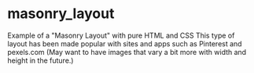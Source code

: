 # masonry_layout
Example of a "Masonry Layout" with pure HTML and CSS
This type of layout has been made popular with sites and apps such as 
Pinterest and pexels.com
(May want to have images that vary a bit more with width and height in the future.)

